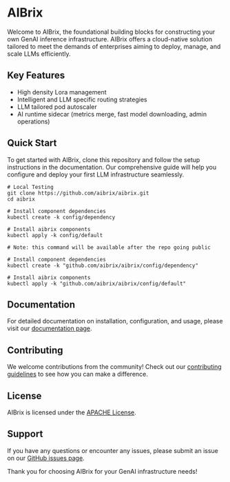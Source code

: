 # AIBrix

Welcome to AIBrix, the foundational building blocks for constructing your own GenAI inference infrastructure. AIBrix offers a cloud-native solution tailored to meet the demands of enterprises aiming to deploy, manage, and scale LLMs efficiently.

## Key Features

- High density Lora management
- Intelligent and LLM specific routing strategies
- LLM tailored pod autoscaler
- AI runtime sidecar (metrics merge, fast model downloading, admin operations)

## Quick Start

To get started with AIBrix, clone this repository and follow the setup instructions in the documentation. Our comprehensive guide will help you configure and deploy your first LLM infrastructure seamlessly.

```shell
# Local Testing
git clone https://github.com/aibrix/aibrix.git
cd aibrix

# Install component dependencies
kubectl create -k config/dependency

# Install aibrix components
kubectl apply -k config/default
```

```shell
# Note: this command will be available after the repo going public

# Install component dependencies
kubectl create -k "github.com/aibrix/aibrix/config/dependency"

# Install aibrix components
kubectl apply -k "github.com/aibrix/aibrix/config/default"
```

## Documentation

For detailed documentation on installation, configuration, and usage, please visit our [documentation page](https://github.com/aibrix/aibrix).

## Contributing

We welcome contributions from the community! Check out our [contributing guidelines](https://github.com/aibrix/aibrix/CONTRIBUTING.md) to see how you can make a difference.

## License

AIBrix is licensed under the [APACHE License](https://github.com/aibrix/aibrix/LICENSE.md).

## Support

If you have any questions or encounter any issues, please submit an issue on our [GitHub issues page](https://github.com/aibrix/aibrix/issues).

Thank you for choosing AIBrix for your GenAI infrastructure needs!
